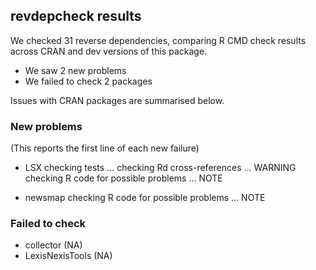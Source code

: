 ## revdepcheck results

We checked 31 reverse dependencies, comparing R CMD check results across CRAN and dev versions of this package.

 * We saw 2 new problems
 * We failed to check 2 packages

Issues with CRAN packages are summarised below.

### New problems
(This reports the first line of each new failure)

* LSX
  checking tests ...
  checking Rd cross-references ... WARNING
  checking R code for possible problems ... NOTE

* newsmap
  checking R code for possible problems ... NOTE

### Failed to check

* collector       (NA)
* LexisNexisTools (NA)
